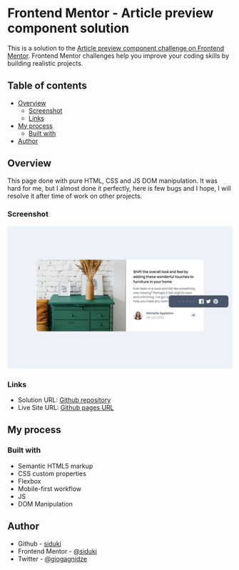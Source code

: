 # Frontend Mentor - Article preview component solution

This is a solution to the [Article preview component challenge on Frontend Mentor](https://www.frontendmentor.io/challenges/article-preview-component-dYBN_pYFT). Frontend Mentor challenges help you improve your coding skills by building realistic projects. 

## Table of contents

- [Overview](#overview)
  - [Screenshot](#screenshot)
  - [Links](#links)
- [My process](#my-process)
  - [Built with](#built-with)
- [Author](#author)

## Overview

This page done with pure HTML, CSS and JS DOM manipulation. It was hard for me, but I almost done it perfectly, here is few bugs and I hope, I will resolve it after time of work on other projects.

### Screenshot

![Page screenshot](./screenshoot.jpg)

### Links

- Solution URL: [Github repository](https://github.com/siduki/article-preview-component-master)
- Live Site URL: [Github pages URL](https://siduki.github.io/article-preview-component-master/)

## My process

### Built with

- Semantic HTML5 markup
- CSS custom properties
- Flexbox
- Mobile-first workflow
- JS 
- DOM Manipulation

## Author

- Github - [siduki](https://github.com/siduki)
- Frontend Mentor - [@siduki](https://www.frontendmentor.io/profile/siduki)
- Twitter - [@giogagnidze](https://twitter.com/giogagnidze)
